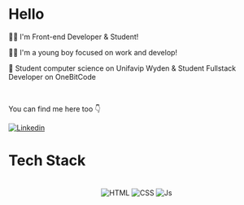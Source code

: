 # Hello

👩‍🦱 I'm Front-end Developer & Student!

👩‍💻 I'm a young boy focused on work and develop!

🤘 Student computer science on Unifavip Wyden & Student Fullstack Developer on OneBitCode

<br/>

You can find me here too 👇

<a href="https://www.linkedin.com/in/gabriell-albuquerque20/" target="_blank">
 <img align="center" src="https://img.shields.io/badge/LinkedIn-0077B5?style=for-the-badge&logo=linkedin&logoColor=white" alt="Linkedin"/>
</a>

# Tech Stack

<div align="center"><br>
<img align="center" alt="HTML" src="https://img.shields.io/badge/HTML5-E34F26?style=for-the-badge&logo=html5&logoColor=white">
<img align="center" alt="CSS" src="https://img.shields.io/badge/CSS3-1572B6?style=for-the-badge&logo=css3&logoColor=white">
<img align="center" alt="Js" src="https://img.shields.io/badge/JavaScript-323330?style=for-the-badge&logo=javascript&logoColor=F7DF1E">
 </div>
